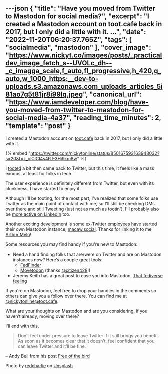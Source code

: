 ---json
{
  "title": "Have you moved from Twitter to Mastodon for social media?",
  "excerpt": "I created a Mastodon account on toot.cafe back in 2017, but I only did a little with it.             ...",
  "date": "2022-11-20T06:20:37.765Z",
  "tags": [
    "socialmedia",
    "mastodon"
  ],
  "cover_image": "https://www.nickyt.co/images/posts/_practicaldev_image_fetch_s--UVOLc_dh--_c_imagga_scale,f_auto,fl_progressive,h_420,q_auto,w_1000_https:__dev-to-uploads.s3.amazonaws.com_uploads_articles_5i81ao7g5t81jr8i99lq.jpeg",
  "canonical_url": "https://www.iamdeveloper.com/blog/have-you-moved-from-twitter-to-mastodon-for-social-media-4a37",
  "reading_time_minutes": 2,
  "template": "post"
}
---

I created a Mastodon account on [toot.cafe](https://toot.cafe) back in 2017, but I only did a little with it.

{% embed "https://twitter.com/nickytonline/status/850167593163948032?s=20&t=z_olClCI4s4PJ-3Hi9km8w" %}

I [tooted](https://docs.joinmastodon.org/user/posting/) a bit then came back to Twitter, but this time, it feels like a mass exodus, at least for folks in tech.

The user experience is definitely different from Twitter, but even with its clunkiness, I have started to enjoy it.

Although I'll be tooting, for the most part, I've realized that some folks use Twitter as the main point of contact with me, so I'll still be checking DMs over there and still Tweeting (just not as much as tootin'). I'll probably also be [more active on LinkedIn](https://www.linkedin.com/in/nickytonline/) too.

Another exciting development is some ex-Twitter employees have started their own Mastodon instance, [macaw.social](https://macaw.social). Thanks for linking it to me [Arthur Melo](https://mastodon.social/@arthur_melo/109377000937013389)!

Some resources you may find handy if you're new to Mastodon:

- Need a hand finding folks that are/were on Twitter and are on Mastodon instances now? Here’s a couple great tools:
    - [FedFinder](https://fedifinder.glitch.me/)
    - [Movetodon](https://www.movetodon.org/) (thanks [@citizen428](https://dev.to/citizen428)!)
- Jeremy Keith has a great post to ease you into Mastodon, [That fediverse feeling](https://adactio.com/journal/19650)

If you're on Mastodon, feel free to drop your handles in the comments so others can give you a follow over there. You can find me at [@nickytonline@toot.cafe](https://toot.cafe/@nickytonline).

What are your thoughts on Mastodon and are you considering, if you haven’t already, moving over there?

I'll end with this.

> Don’t feel under pressure to leave Twitter if it still brings you benefit. As soon as it becomes clear that it doesn’t, feel confident that you can leave Twitter and it’ll be fine.

– Andy Bell from his post [Free of the bird](https://andy-bell.co.uk/free-of-the-bird/)

Photo by <a href="https://unsplash.com/@redcharlie?utm_source=unsplash&utm_medium=referral&utm_content=creditCopyText">redcharlie</a> on <a href="https://unsplash.com/s/photos/elephants?utm_source=unsplash&utm_medium=referral&utm_content=creditCopyText">Unsplash</a>
